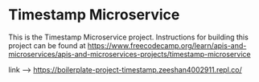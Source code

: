 # Timestamp Microservice

This is the Timestamp Microservice project. Instructions for building this project can be found at https://www.freecodecamp.org/learn/apis-and-microservices/apis-and-microservices-projects/timestamp-microservice


link --> https://boilerplate-project-timestamp.zeeshan4002911.repl.co/
